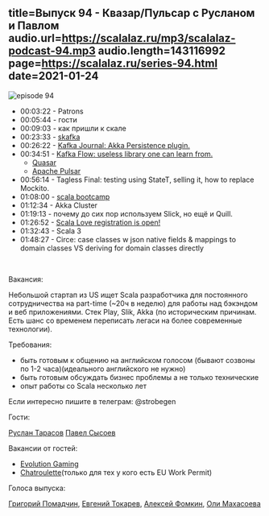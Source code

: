 title=Выпуск 94 - Квазар/Пульсар с Русланом и Павлом
audio.url=https://scalalaz.ru/mp3/scalalaz-podcast-94.mp3
audio.length=143116992
page=https://scalalaz.ru/series-94.html
date=2021-01-24
----
![episode 94](https://scalalaz.ru/img/episode94.png)

* 00:03:22 - Patrons
* 00:05:44 - гости
* 00:09:03 - как пришли к скале
* 00:23:33 - [skafka](https://github.com/evolution-gaming/skafka)
* 00:26:22 - [Kafka Journal: Akka Persistence plugin.](https://github.com/evolution-gaming/kafka-journal)
* 00:34:51 - [Kafka Flow: useless library one can learn from.](https://github.com/evolution-gaming/kafka-flow)
  - [Quasar](https://github.com/precog/quasar)
  - [Apache Pulsar](https://pulsar.apache.org/)
* 00:56:14 - Tagless Final: testing using StateT, selling it, how to replace Mockito.
* 01:08:00 - [scala bootcamp](https://github.com/evolution-gaming/scala-bootcamp)
* 01:12:34 - Akka Cluster
* 01:19:13 - почему до сих пор используем Slick, но ещё и Quill.
* 01:26:52 - [Scala Love registration is open!](https://inthecity.scala.love/)
* 01:32:43 - Scala 3
* 01:48:27 - Circe: case classes w json native fields &amp; mappings to domain classes VS deriving for domain classes directly

<br/>

Вакансия:

Небольшой стартап из US ищет Scala разработчика для постоянного сотрудничества на
part-time (~20ч в неделю) для работы над бэкэндом и веб приложениями. Стек Play,
Slik, Akka (по историческим причинам. Eсть шанс со временем переписать легаси на
более современные технологии).

Требования:
- быть готовым к общению на английском голосом (бывают созвоны по 1-2 часа)(идеального английского не нужно)
- быть готовым обсуждать бизнес проблемы а не только технические
- опыт работы со Scala несколько лет 

Если интересно пишите в телеграм: @strobegen

Гости:

[Руслан Тарасов](https://twitter.com/rtarasovs)
[Павел Сысоев](https://scala.monster/)

Вакансии от гостей:

- [Evolution Gaming](https://www.evolutiongamingcareers.com/engineering-positions/)
- [Chatroulette](https://boards.greenhouse.io/chatroulette)(только для тех у кого есть EU Work Permit)

Голоса выпуска:

[Григорий Помадчин](https://github.com/pomadchin),
[Евгений Токарев](https://twitter.com/strobegen),
[Алексей Фомкин](http://github.com/fomkin),
[Оли Махасоева](https://twitter.com/oli_kitty)
